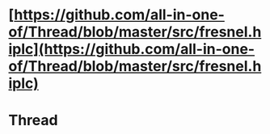 # [https://github.com/all-in-one-of/Thread/blob/master/src/fresnel.hiplc](https://github.com/all-in-one-of/Thread/blob/master/src/fresnel.hiplc)
# Thread
